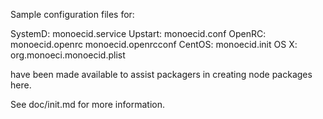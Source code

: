 Sample configuration files for:

SystemD: monoecid.service
Upstart: monoecid.conf
OpenRC:  monoecid.openrc
         monoecid.openrcconf
CentOS:  monoecid.init
OS X:    org.monoeci.monoecid.plist

have been made available to assist packagers in creating node packages here.

See doc/init.md for more information.
